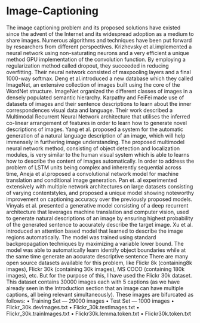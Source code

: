 # Image-Captioning
The image captioning problem and its proposed solutions have existed since the
advent of the Internet and its widespread adoption as a medium to share images.
Numerous algorithms and techniques have been put forward by researchers from
different perspectives. Krizhevsky et al.implemented a neural network using
non-saturating neurons and a very efficient a unique method GPU implementation
of the convolution function. By employing a regularization method called dropout,
they succeeded in reducing overfitting. Their neural network consisted of
maxpooling layers and a final 1000-way softmax. Deng et al.introduced a new
database which they called ImageNet, an extensive collection of images built using
the core of the WordNet structure. ImageNet organized the different classes of
images in a densely populated semantic hierarchy. Karpathy and FeiFei made use
of datasets of images and their sentence descriptions to learn about the inner
correspondences visual data and language. Their work described a Multimodal
Recurrent Neural Network architecture that utilises the inferred co-linear
arrangement of features in order to learn how to generate novel descriptions of
images. Yang et al. proposed a system for the automatic generation of a natural
language description of an image, which will help immensely in furthering image
understanding. The proposed multimodel neural network method, consisting of
object detection and localization modules, is very similar to the human visual system
which is able to learns how to describe the content of images automatically. In order
to address the problem of LSTM units being complex and inherently sequential
across time, Aneja et al.proposed a convolutional network model for machine
translation and conditional image generation. Pan et. al experimented extensively
with multiple network architectures on large datasets consisting of varying contentstyles, and proposed a unique model showing noteworthy improvement on
captioning accuracy over the previously proposed models. Vinyals et al.
presented a generative model consisting of a deep recurrent architecture that
leverages machine translation and computer vision, used to generate natural
descriptions of an image by ensuring highest probability of the generated sentence
to accurately describe the target image. Xu et al.  introduced an attention based
model that learned to describe the image regions automatically. The model was
trained using standard backpropagation techniques by maximizing a variable lower
bound. The model was able to automatically learn identify object boundaries while
at the same time generate an accurate descriptive sentence
There are many open source datasets available for this problem, like Flickr
8k (containing8k images), Flickr 30k (containing 30k images), MS COCO
(containing 180k images), etc.
But for the purpose of this, I have used the Flickr 30k dataset.
This dataset contains 30000 images each with 5 captions (as we have
already seen in the Introduction section that an image can have multiple
captions, all being relevant simultaneously).
These images are bifurcated as follows:
• Training Set — 29000 images
• Test Set — 1000 images
• Flickr_30k.devImages.txt
• Flickr_30k.testImages.txt
• Flickr_30k.trainImages.txt
• Flickr30k.lemma.token.txt
• Flickr30k.token.txt

